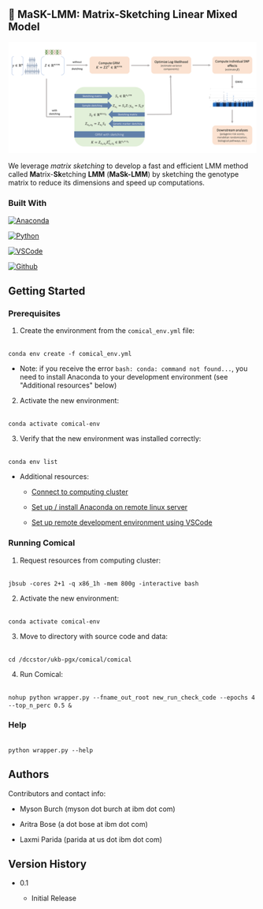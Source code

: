 <!-- ABOUT THE PROJECT -->

## :dna: MaSK-LMM: Matrix-Sketching Linear Mixed Model

[![MaSK-LMM Diagram][masklmm]](#)

<!-- <a>![badge-alt-text](images/comical.jpg)</a> -->

We leverage _matrix sketching_ to develop a fast and efficient LMM method called **Ma**trix-**Sk**etching **LMM** (**MaSk-LMM**) by sketching the genotype matrix to reduce its dimensions and speed up computations.

### Built With

<!-- This section should list any major frameworks/libraries used to bootstrap your project. Leave any add-ons/plugins for the acknowledgements section. Here are a few examples. -->

[![Anaconda][Anaconda.com]][Anaconda-url]

[![Python][Python.com]][Python-url]

[![VSCode][VSCode.com]][VSCode-url]

[![Github][Github.com]][Github-url]

<!-- [![Jupyter][Jupyter.com]][Jupyter-url] -->

## Getting Started

### Prerequisites

1. Create the environment from the `comical_env.yml` file:

```

conda env create -f comical_env.yml

```

* Note: if you receive the error `bash: conda: command not found...`, you need to install Anaconda to your development environment (see "Additional resources" below)

2. Activate the new environment:

```

conda activate comical-env

```

3. Verify that the new environment was installed correctly:

```

conda env list

```

* Additional resources:

   * [Connect to computing cluster](http://ccc.pok.ibm.com:1313/gettingstarted/newusers/connecting/)

   * [Set up / install Anaconda on remote linux server](https://kengchichang.com/post/conda-linux/)

   * [Set up remote development environment using VSCode](https://code.visualstudio.com/docs/remote/ssh)

<a name="running_comical"></a>

### Running Comical

<!-- [![Notebook Template][notebook]](#running_comical) -->

1. Request resources from computing cluster:

```

jbsub -cores 2+1 -q x86_1h -mem 800g -interactive bash

```

2. Activate the new environment:

```

conda activate comical-env

```

3. Move to directory with source code and data:

```

cd /dccstor/ukb-pgx/comical/comical

```

4. Run Comical:

```

nohup python wrapper.py --fname_out_root new_run_check_code --epochs 4 --top_n_perc 0.5 &

```

<!-- * Note: must be run from same directory containing `data/` folder with the following dependencies:

  * snp-encodings-from-vcf.csv

  * T1_struct_brainMRI_IDPs.csv

  * T1mri.csv

  * pairs.csv -->

### Help

```

python wrapper.py --help

```

## Authors

Contributors and contact info:

* Myson Burch (myson dot burch at ibm dot com)

* Aritra Bose (a dot bose at ibm dot com)

* Laxmi Parida (parida at us dot ibm dot com)

## Version History

<!-- * 0.2

    * Various bug fixes and optimizations

    * See [commit change]() or See [release history]() -->

* 0.1

    * Initial Release

<!-- ## License

This project is licensed under the [NAME HERE] License - see the LICENSE.md file for details -->

<!-- MARKDOWN LINKS & IMAGES -->

<!-- https://www.markdownguide.org/basic-syntax/#reference-style-links -->

[contributors-shield]: https://img.shields.io/github/contributors/othneildrew/Best-README-Template.svg?style=for-the-badge

[contributors-url]: https://github.com/othneildrew/Best-README-Template/graphs/contributors

[forks-shield]: https://img.shields.io/github/forks/othneildrew/Best-README-Template.svg?style=for-the-badge

[forks-url]: https://github.com/othneildrew/Best-README-Template/network/members

[stars-shield]: https://img.shields.io/github/stars/othneildrew/Best-README-Template.svg?style=for-the-badge

[stars-url]: https://github.com/othneildrew/Best-README-Template/stargazers

[issues-shield]: https://img.shields.io/github/issues/othneildrew/Best-README-Template.svg?style=for-the-badge

[issues-url]: https://github.com/othneildrew/Best-README-Template/issues

[license-shield]: https://img.shields.io/github/license/othneildrew/Best-README-Template.svg?style=for-the-badge

[license-url]: https://github.com/othneildrew/Best-README-Template/blob/master/LICENSE.txt

[linkedin-shield]: https://img.shields.io/badge/-LinkedIn-black.svg?style=for-the-badge&logo=linkedin&colorB=555

[linkedin-url]: https://linkedin.com/in/othneildrew

[masklmm]: images/masklmm_overview.png

[notebook]: images/screenshot.png

[VSCode.com]: https://img.shields.io/badge/Visual_Studio_Code-033b66?style=for-the-badge&logo=visual%20studio%20code&logoColor=white

[VSCode-url]: https://code.visualstudio.com

[Python.com]: https://img.shields.io/badge/python-3670A0?style=for-the-badge&logo=python&logoColor=ffdd54

[Python-url]: https://www.python.org

[Jupyter.com]: https://img.shields.io/badge/jupyter-%23FA0F00.svg?style=for-the-badge&logo=jupyter&logoColor=white 

[Jupyter-url]: https://jupyter.org

[Github.com]: https://img.shields.io/badge/github-%23006567.svg?style=for-the-badge&logo=github&logoColor=white 

[Github-url]: https://github.com

[Anaconda.com]: https://img.shields.io/badge/Anaconda-%2344A833.svg?style=for-the-badge&logo=anaconda&logoColor=white

[Anaconda-url]: https://conda.io/projects/conda/en/latest/user-guide/tasks/manage-environments.html#activating-an-environment


